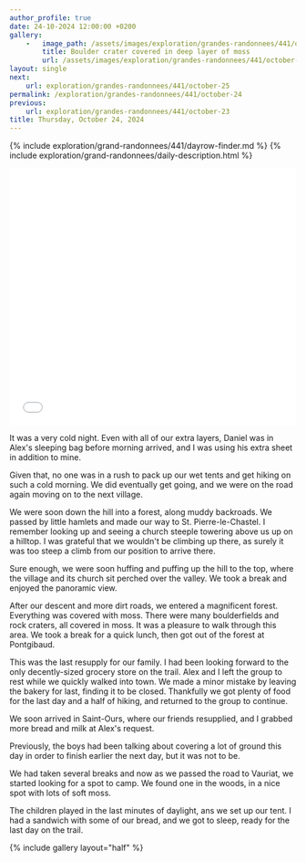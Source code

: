 ```yaml
---
author_profile: true
date: 24-10-2024 12:00:00 +0200
gallery:
    -   image_path: /assets/images/exploration/grandes-randonnees/441/october-24/small/123438.jpg
        title: Boulder crater covered in deep layer of moss
        url: /assets/images/exploration/grandes-randonnees/441/october-24/large/123438.jpg
layout: single
next:
    url: exploration/grandes-randonnees/441/october-25
permalink: /exploration/grandes-randonnees/441/october-24
previous:
    url: exploration/grandes-randonnees/441/october-23
title: Thursday, October 24, 2024
---
```

{% include exploration/grand-randonnees/441/dayrow-finder.md %}
{% include exploration/grand-randonnees/daily-description.html %}

<iframe width="100%" height="450px" frameborder="0" allowfullscreen allow="geolocation" src="//umap.openstreetmap.fr/en/map/october-24-2024-on-the-gr441_1139488?scaleControl=true&miniMap=false&scrollWheelZoom=true&zoomControl=true&editMode=disabled&moreControl=true&searchControl=false&tilelayersControl=null&embedControl=false&datalayersControl=true&onLoadPanel=none&captionBar=false&captionMenus=false&captionControl=false&locateControl=false&editinosmControl=false#12/45.8232/2.8637"></iframe>

It was a very cold night. Even with all of our extra layers, Daniel was in Alex's sleeping bag before morning arrived, and I was using his extra sheet in addition to mine.

Given that, no one was in a rush to pack up our wet tents and get hiking on such a cold morning. We did eventually get going, and we were on the road again moving on to the next village.

We were soon down the hill into a forest, along muddy backroads. We passed
 by little hamlets and made our way to St. Pierre-le-Chastel. I remember looking up and seeing a church steeple towering above us up on a hilltop. I was grateful that we wouldn't be climbing up there, as surely it was too steep a climb from our position to arrive there.

Sure enough, we were soon huffing and puffing up the hill to the top, where the village and its church sit perched over the valley. We took a break and enjoyed the panoramic view.

After our descent and more dirt roads, we entered a magnificent forest. Everything was covered with moss. There were many boulderfields and rock craters, all covered in moss. It was a pleasure to walk through this area. We took a break for a quick lunch, then got out of the forest at Pontgibaud.

This was the last resupply for our family. I had been looking forward to the only decently-sized grocery store on the trail. Alex and I left the group to rest while we quickly walked into town. We made a minor mistake by leaving the bakery for last, finding it to be closed. Thankfully we got plenty of food for the last day and a half of hiking, and returned to the group to continue.

We soon arrived in Saint-Ours, where our friends resupplied, and I grabbed more bread and milk at Alex's request.

Previously, the boys had been talking about covering a lot of ground this day in order to finish earlier the next day, but it was not to be.

We had taken several breaks and now as we passed the road to Vauriat, we started looking for a spot to camp. We found one in the woods, in a nice spot with lots of soft moss.

The children played in the last minutes of daylight, ans we set up our tent. I had a sandwich with some of our bread, and we got to sleep, ready for the last day on the trail.

{% include gallery layout="half" %}